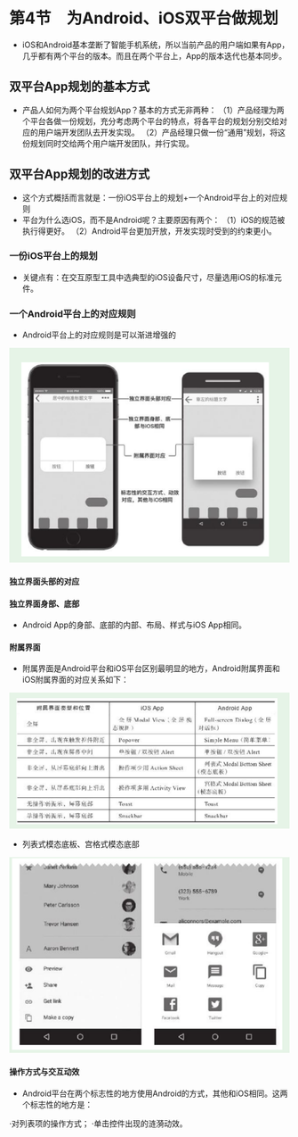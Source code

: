 # 第4节　为Android、iOS双平台做规划

* iOS和Android基本垄断了智能手机系统，所以当前产品的用户端如果有App，几乎都有两个平台的版本。而且在两个平台上，App的版本迭代也基本同步。

## 双平台App规划的基本方式

* 产品人如何为两个平台规划App？基本的方式无非两种：
  （1）产品经理为两个平台各做一份规划，充分考虑两个平台的特点，将各平台的规划分别交给对应的用户端开发团队去开发实现。
  （2）产品经理只做一份“通用”规划，将这份规划同时交给两个用户端开发团队，并行实现。

## 双平台App规划的改进方式

* 这个方式概括而言就是：一份iOS平台上的规划+一个Android平台上的对应规则
* 平台为什么选iOS，而不是Android呢？主要原因有两个：
  （1）iOS的规范被执行得更好。
  （2）Android平台更加开放，开发实现时受到的约束更小。

### 一份iOS平台上的规划

* 关键点有：在交互原型工具中选典型的iOS设备尺寸，尽量选用iOS的标准元件。

### 一个Android平台上的对应规则

* Android平台上的对应规则是可以渐进增强的

![image-20200319090641704](image-20200319090641704.png)

#### 独立界面头部的对应

#### 独立界面身部、底部

* Android App的身部、底部的内部、布局、样式与iOS App相同。

#### 附属界面

* 附属界面是Android平台和iOS平台区别最明显的地方，Android附属界面和iOS附属界面的对应关系如下：

![image-20200319090823139](image-20200319090823139.png)

* 列表式模态底板、宫格式模态底部

![image-20200319090943688](image-20200319090943688.png)

#### 操作方式与交互动效

* Android平台在两个标志性的地方使用Android的方式，其他和iOS相同。这两个标志性的地方是：

·对列表项的操作方式；
·单击控件出现的涟漪动效。